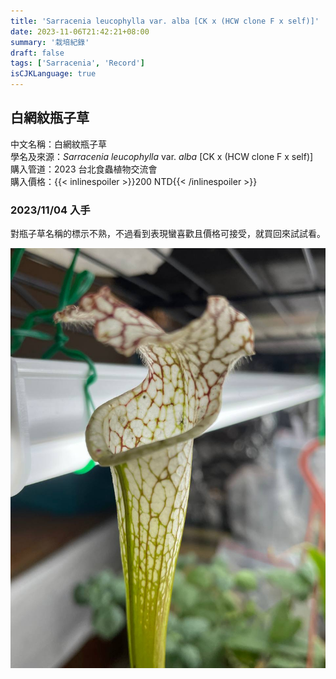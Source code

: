 ```yaml
---
title: 'Sarracenia leucophylla var. alba [CK x (HCW clone F x self)]'
date: 2023-11-06T21:42:21+08:00
summary: '栽培紀錄'
draft: false
tags: ['Sarracenia', 'Record']
isCJKLanguage: true
---
```


## 白網紋瓶子草

中文名稱：白網紋瓶子草  
學名及來源：*Sarracenia leucophylla* var. *alba* [CK x (HCW clone F x self)]  
購入管道：2023 台北食蟲植物交流會  
購入價格：{{< inlinespoiler >}}200 NTD{{< /inlinespoiler >}}  

### 2023/11/04 入手

對瓶子草名稱的標示不熟，不過看到表現蠻喜歡且價格可接受，就買回來試試看。  

![2023-11-04](./images/2023-11-04.jpg)
